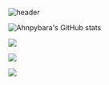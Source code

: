 ![header](https://capsule-render.vercel.app/api?type=waving&color=A3DCBE&height=200&section=header&text=Welcome%20to%20Ahnpybara&fontAlignY=40&fontSize=40&fontColor=008000)

![Ahnpybara's GitHub stats](https://github-readme-stats.vercel.app/api?username=ahnpybara&show_icons=true&theme=merko)

<a href="mailto:ahnpybara0807@gmail.com"><img src="https://img.shields.io/badge/Gmail-EA4335?style=flat-square&logo=Gmail&logoColor=white&link=mailto:ahnpybara0807@gmail.com"/></a></p>
<a href="mailto:ahnpybara0807@naver.com"><img src="https://img.shields.io/badge/Naver-03C75A?style=flat-square&logo=Naver&logoColor=white&link=mailto:ahnpybara0807@naver.com"/></a></p>
<a href="https://www.instagram.com/a_pybara/"><img src="https://img.shields.io/badge/instagram-E4405F?style=flat-square&logo=instagram&logoColor=white"/></a>
